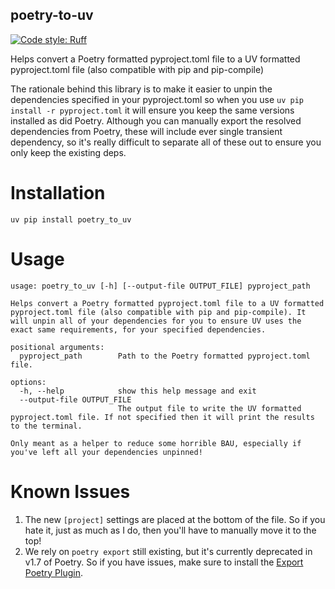 poetry-to-uv
-----------------------------

[![Code style: Ruff](https://img.shields.io/endpoint?url=https://raw.githubusercontent.com/astral-sh/ruff/main/assets/badge/v2.json)](https://github.com/astral-sh/ruff)

Helps convert a Poetry formatted pyproject.toml file to a UV formatted pyproject.toml file (also 
compatible with pip and pip-compile)

The rationale behind this library is to make it easier to unpin the dependencies specified in your 
pyproject.toml so when you use `uv pip install -r pyproject.toml` it will ensure you keep the same
versions installed as did Poetry. Although you can manually export the resolved dependencies from 
Poetry, these will include ever single transient dependency, so it's really difficult to separate 
all of these out to ensure you only keep the existing deps.

# Installation
```
uv pip install poetry_to_uv
```

# Usage
```
usage: poetry_to_uv [-h] [--output-file OUTPUT_FILE] pyproject_path

Helps convert a Poetry formatted pyproject.toml file to a UV formatted pyproject.toml file (also compatible with pip and pip-compile). It will unpin all of your dependencies for you to ensure UV uses the exact same requirements, for your specified dependencies.

positional arguments:
  pyproject_path        Path to the Poetry formatted pyproject.toml file.

options:
  -h, --help            show this help message and exit
  --output-file OUTPUT_FILE
                        The output file to write the UV formatted pyproject.toml file. If not specified then it will print the results to the terminal.

Only meant as a helper to reduce some horrible BAU, especially if you've left all your dependencies unpinned!
```

# Known Issues
1) The new `[project]` settings are placed at the bottom of the file. So if you hate it, just as much as I do, then you'll have to manually move it to the top!
2) We rely on `poetry export` still existing, but it's currently deprecated in v1.7 of Poetry. So if you have issues, make sure to install the [Export Poetry Plugin](https://github.com/python-poetry/poetry-plugin-export).

